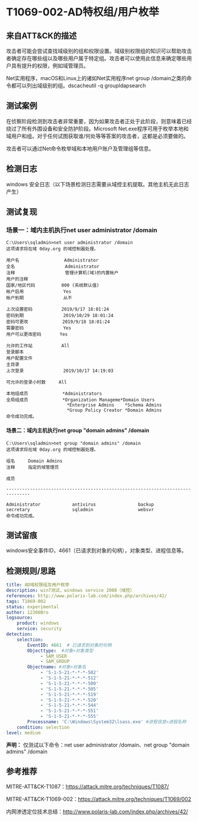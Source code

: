 # T1069-002-AD特权组/用户枚举

## 来自ATT&CK的描述

攻击者可能会尝试查找域级别的组和权限设置。域级别权限组的知识可以帮助攻击者确定存在哪些组以及哪些用户属于特定组。攻击者可以使用此信息来确定哪些用户具有提升的权限，例如域管理员。

Net实用程序，macOS和Linux上的诸如Net实用程序net group /domain之类的命令都可以列出域级别的组。dscacheutil -q groupldapsearch

## 测试案例

在侦察阶段检测到攻击者非常重要，因为如果攻击者正处于此阶段，则意味着已经绕过了所有外围设备和安全防护阶段。Microsoft Net.exe程序可用于枚举本地和域用户和组。对于任何试图获取谁/何处等等答案的攻击者，这都是必须要做的。

攻击者可以通过Net命令枚举域和本地用户账户及管理组等信息。

## 检测日志

windows 安全日志（以下场景检测日志需要从域控主机提取。其他主机无此日志产生）

## 测试复现

### 场景一：域内主机执行net user administrator /domain  

```dos
C:\Users\sqladmin>net user administrator /domain
这项请求将在域 0day.org 的域控制器处理。

用户名                 Administrator
全名                   Administrator
注释                   管理计算机(域)的内置帐户
用户的注释
国家/地区代码          000 (系统默认值)
帐户启用               Yes
帐户到期               从不

上次设置密码           2019/9/17 18:01:24
密码到期               2019/10/29 18:01:24
密码可更改             2019/9/18 18:01:24
需要密码               Yes
用户可以更改密码       Yes

允许的工作站           All
登录脚本
用户配置文件
主目录
上次登录               2019/10/17 14:19:03

可允许的登录小时数     All

本地组成员             *Administrators
全局组成员             *Organization Manageme*Domain Users
                       *Enterprise Admins    *Schema Admins
                       *Group Policy Creator *Domain Admins
命令成功完成。
```

#### 场景二：域内主机执行net group "domain admins" /domain

```dos
C:\Users\sqladmin>net group "domain admins" /domain
这项请求将在域 0day.org 的域控制器处理。

组名     Domain Admins
注释     指定的域管理员

成员

-------------------------------------------------------------------------------

Administrator            antivirus                backup
secretary                sqladmin                 websvr
命令成功完成。
```

## 测试留痕

windows安全事件ID，4661（已请求到对象的句柄），对象类型、进程信息等。

## 检测规则/思路

```yml
title: AD域权限组及用户枚举
description: win7测试，windows service 2008（域控）
references: http://www.polaris-lab.com/index.php/archives/42/
tags: T1069-002
status: experimental
author: 12306Bro
logsource:
    product: windows
    service: security
detection:
    selection:
        EventID: 4661  # 已请求到对象的句柄
        Objecttype:  #对象>对象类型
             - SAM_USER
             - SAM_GROUP
        Objectname: #对象>对象名
             - 'S-1-5-21-*-*-*-502'
             - 'S-1-5-21-*-*-*-512'
             - 'S-1-5-21-*-*-*-500'
             - 'S-1-5-21-*-*-*-505'
             - 'S-1-5-21-*-*-*-519'
             - 'S-1-5-21-*-*-*-520'
             - 'S-1-5-21-*-*-*-544'
             - 'S-1-5-21-*-*-*-551'
             - 'S-1-5-21-*-*-*-555'
        Processname: 'C:\Windows\System32\lsass.exe' #进程信息>进程名称
    condition: selection
level: medium
```

**声明：** 仅测试以下命令：net user administrator /domain、net group "domain admins" /domain

## 参考推荐

MITRE-ATT&CK-T1087：<https://attack.mitre.org/techniques/T1087/>

MITRE-ATT&CK-T1069-002：<https://attack.mitre.org/techniques/T1069/002>

内网渗透定位技术总结：<http://www.polaris-lab.com/index.php/archives/42/>
